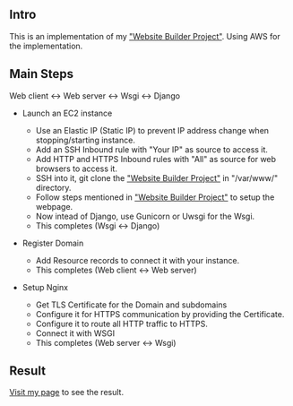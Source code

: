 ## Intro

This is an implementation of my <a href="https://github.com/HarishJagtap/Website-Builder">"Website Builder Project"</a>.
Using AWS for the implementation.

## Main Steps

Web client <-> Web server <-> Wsgi <-> Django

* Launch an EC2 instance
  * Use an Elastic IP (Static IP) to prevent IP address change when stopping/starting instance.
  * Add an SSH Inbound rule with "Your IP" as source to access it.
  * Add HTTP and HTTPS Inbound rules with "All" as source for web browsers to access it.
  * SSH into it, git clone the <a href="https://github.com/HarishJagtap/Website-Builder">"Website Builder Project"</a> in "/var/www/" directory.
  * Follow steps mentioned in <a href="https://github.com/HarishJagtap/Website-Builder">"Website Builder Project"</a> to setup the webpage.
  * Now intead of Django, use Gunicorn or Uwsgi for the Wsgi.
  * This completes (Wsgi <-> Django)
  
* Register Domain
  * Add Resource records to connect it with your instance.
  * This completes (Web client <-> Web server)

* Setup Nginx
  * Get TLS Certificate for the Domain and subdomains
  * Configure it for HTTPS communication by providing the Certificate.
  * Configure it to route all HTTP traffic to HTTPS.
  * Connect it with WSGI
  * This completes (Web server <-> Wsgi)
 
 ## Result
 <a href="https://www.harish-jagtap.com">Visit my page</a> to see the result.
